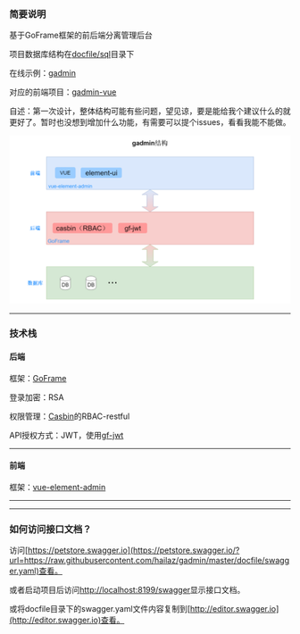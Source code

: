 ### 简要说明

基于GoFrame框架的前后端分离管理后台

项目数据库结构在[docfile/sql](https://github.com/hailaz/gadmin/tree/master/docfile/sql)目录下

在线示例：[gadmin](http://home.xiao3.top:8199)

对应的前端项目：[gadmin-vue](https://github.com/hailaz/gadmin-vue)

自述：第一次设计，整体结构可能有些问题，望见谅，要是能给我个建议什么的就更好了。暂时也没想到增加什么功能，有需要可以提个issues，看看我能不能做。

![gadmin](/docfile/gadmin.png)


----

### 技术栈

#### 后端

框架：[GoFrame](https://github.com/gogf/gf)

登录加密：RSA

权限管理：[Casbin](https://github.com/casbin/casbin)的RBAC-restful

API授权方式：JWT，使用[gf-jwt](https://github.com/gogf/gf-jwt)

----
#### 前端
框架：[vue-element-admin](https://github.com/PanJiaChen/vue-element-admin)

----
----
### 如何访问接口文档？

访问[https://petstore.swagger.io](https://petstore.swagger.io/?url=https://raw.githubusercontent.com/hailaz/gadmin/master/docfile/swagger.yaml)查看。

或者启动项目后访问[http://localhost:8199/swagger](http://localhost:8199/swagger)显示接口文档。

或将docfile目录下的swagger.yaml文件内容复制到[http://editor.swagger.io](http://editor.swagger.io)查看。





